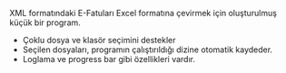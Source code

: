 XML formatındaki E-Fatuları Excel formatına çevirmek için oluşturulmuş küçük bir program. 
- Çoklu dosya ve klasör seçimini destekler
- Seçilen dosyaları, programın çalıştırıldığı dizine otomatik kaydeder.
- Loglama ve progress bar gibi özellikleri vardır. 
